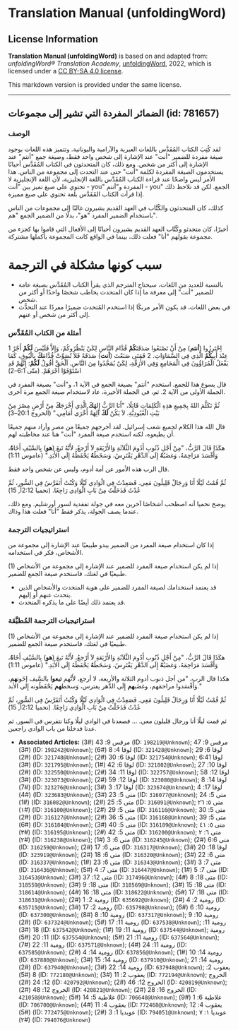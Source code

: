 # Translation Manual (unfoldingWord)

## License Information

**Translation Manual (unfoldingWord)** is based on and adapted from: _unfoldingWord® Translation Academy_, [unfoldingWord](https://unfoldingword.org/utw), 2022, which is licensed under a [CC BY-SA 4.0 license](https://creativecommons.org/licenses/by-sa/4.0/legalcode.en).

This markdown version is provided under the same license.



--------------------------------

## الضمائر المفردة التي تشير إلى مجموعات (id: 781657)

### الوصف

لقد كُتِبَ الكتاب المُقَدَّس باللغات العبرية والآرامية واليونانية. وتتميز هذه اللغات بوجود صيغة مفردة للضمير "أنت" عند الإشارة إلى شخص واحد فقط، وصيغة جمع "أنتم" عند الإشارة إلى أكثر من شخص. ومع ذلك، كان المتحدثون في الكتاب المُقَدَّس أحيانًا يستخدمون الصيغة المفردة لكلمة "أنت" حتى عند التحدث إلى مجموعة من الناس. هذا الأمر ليس واضحًا عند قراءة الكتاب المُقَدَّس باللغة الإنجليزية، لأن اللغة الإنجليزية لا تحتوي على صيغ تميز بين "أنت \- you" المفردة و"أنتم \- you" الجمع. لكن قد تلاحظ ذلك إذا قرأت الكتاب المُقَدَّس بلغة تحتوي على صيغ مميزة.

كذلك، كان المتحدثون والكُتَّاب في العهد القديم يشيرون غالبًا إلى مجموعات من الناس باستخدام الضمير المفرد "هو"، بدلًا من الضمير الجمع "هم".

أخيرًا، كان متحدثو وكُتَّاب العهد القديم يشيرون أحيانًا إلى الأفعال التي قاموا بها كجزء من مجموعة بقولهم "أنا" فعلت ذلك، بينما في الواقع كانت المجموعة بأكملها مشتركة.

سبب كونها مشكلة في الترجمة
==========================

* بالنسبة للعديد من اللغات، سيحتاج المترجم الذي يقرأ الكتاب المُقَدَّس بصيغة عامة للضمير "أنت" إلى معرفة ما إذا كان المتحدث يخاطب شخصًا واحدًا أو أكثر من شخص.
* في بعض اللغات، قد يكون الأمر مربكًا إذا استخدم المُتحدث ضميرًا مفردًا عند التحدُّث إلى أكثر من شخص أو عنهم.

### أمثلة من الكتاب المُقَدَّس

1 اِحْتَرِزُوا (**أنتم**) مِنْ أَنْ تَصْنَعُوا صَدَقَتَ**كُمْ** قُدَّامَ النَّاسِ لِكَيْ يَنْظُرُوكُمْ، وَإِلاَّ فَلَيْسَ **لَكُمْ** أَجْرٌ عِنْدَ أَبِي**كُمُ** الَّذِي فِي السَّمَاوَاتِ. 2 فَمَتَى صَنَعْتَ (**أنت**) صَدَقَةً فَلاَ تُصَوِّتْ قُدَّامَ**كَ** بِالْبُوقِ، كَمَا يَفْعَلُ الْمُرَاؤُونَ فِي الْمَجَامِعِ وَفِي الأَزِقَّةِ، لِكَيْ يُمَجَّدُوا مِنَ النَّاسِ. اَلْحَقَّ أَقُولُ **لَكُمْ**: إِنَّهُمْ قَدِ اسْتَوْفَوْا أَجْرَهُمْ. (متّى 6:1–2\)

قال يسوع هذا للجمع. استخدم "أنتم" بصيغة الجمع في الآية 1، و"أنت" بصيغة المفرد في الجملة الأولى من الآية 2\. ثم، في الجملة الأخيرة، عاد لاستخدام صيغة الجمع مرة أخرى.

ثُمَّ تَكَلَّمَ اللهُ بِجَمِيعِ هذِهِ الْكَلِمَاتِ قَائِلًا، "أَنَا الرَّبُّ إِلهُ**كَ** الَّذِي أَخْرَجَ**كَ** مِنْ أَرْضِ مِصْرَ مِنْ بَيْتِ الْعُبُودِيَّةِ. لاَ يَكُنْ **لَكَ** آلِهَةٌ أُخْرَى أَمَامِي." (الخروج 20:1–3\)

قال الله هذا الكلام لجميع شعب إسرائيل. لقد أخرجهم جميعًا من مصر وأراد منهم جميعًا أن يطيعوه، لكنه استخدم صيغة المفرد "أنت" هنا عند مخاطبته لهم.

هكَذَا قَالَ الرَّبُّ، "مِنْ أَجْلِ ذُنُوبِ أَدُومَ الثَّلاَثَةِ وَالأَرْبَعَةِ لاَ أَرْجعُ، لأَنَّهُ تَبعَ (**هو**) بِالسَّيْفِ أَخَا**هُ**، وَأَفْسَدَ مَرَاحِمَهُ، وَغضَبُ**هُ** إِلَى الدَّهْرِ يَفْتَرِسُ، وَسَخَطُ**هُ** يَحْفَظُهُ إِلَى الأَبَدِ." (عاموس 1:11\)

قال الرب هذه الأمور عن أمة أدوم، وليس عن شخص واحد فقط.

ثُمَّ قُمْتُ لَيْلًا أَنَا وَرِجَالٌ قَلِيلُونَ مَعِي. فَصَعِدْتُ فِي الْوَادِي لَيْلًا وَكُنْتُ أَتَفَرَّسُ فِي السُّورِ، ثُمَّ عُدْتُ فَدَخَلْتُ مِنْ بَابِ الْوَادِي رَاجِعًا. (نحميا 2:12أ, 15\)

يوضح نحميا أنه اصطحب أشخاصًا آخرين معه في جولة تفقدية لسور أورشليم. ومع ذلك، عندما يصف الجولة، يذكر فقط "أنا" فعلت هذا وذاك.

### استراتيجيات الترجمة

إذا كان استخدام صيغة المفرد من الضمير يبدو طبيعيًا عند الإشارة إلى مجموعة من الأشخاص، فكر في استخدامه.

(1\) إذا لم يكن استخدام صيغة المفرد للضمير عند الإشارة إلى مجموعة من الأشخاص طبيعيًا في لغتك، فاستخدم صيغة الجمع للضمير.

* قد يعتمد استخدامك لصيغة المفرد للضمير على هوية المتحدث والأشخاص الذين يتحدث عنهم أو إليهم.
* قد يعتمد ذلك أيضًا على ما يذكره المتحدث.

### استراتيجيات الترجمة المُطبَّقة

(1\) إذا لم يكن استخدام صيغة المفرد للضمير عند الإشارة إلى مجموعة من الأشخاص طبيعيًا في لغتك، فاستخدم صيغة الجمع للضمير.

هكَذَا قَالَ الرَّبُّ، "مِنْ أَجْلِ ذُنُوبِ أَدُومَ الثَّلاَثَةِ وَالأَرْبَعَةِ لاَ أَرْجعُ، لأَنَّهُ تَبعَ (**هو**) بِالسَّيْفِ أَخَا**هُ**، وَأَفْسَدَ مَرَاحِمَهُ، وَغضَبُ**هُ** إِلَى الدَّهْرِ يَفْتَرِسُ، وَسَخَطُ**هُ** يَحْفَظُهُ إِلَى الأَبَدِ." (عاموس 1:11\)

هكذا قال الرب، "من أجل ذنوب أدوم الثلاثة والأربعة، لا أرجع، لأَنَّهم **تبعوا** بالسَّيف إخَوت**هم**، وَأَفْسَدوا مراحمَهم، وغضَب**هم** إِلَى الدَّهر يفترس، وَسخط**هم** يَحْفَظُونه إِلى الأبد."

ثُمَّ قُمْتُ لَيْلًا أَنَا وَرِجَالٌ قَلِيلُونَ مَعِي. فَصَعِدْتُ فِي الْوَادِي لَيْلًا وَكُنْتُ أَتَفَرَّسُ فِي السُّورِ، ثُمَّ عُدْتُ فَدَخَلْتُ مِنْ بَابِ الْوَادِي رَاجِعًا. (نحميا 2:12أ, 15\)

ثم قمت ليلًا أنا ورجال قليلون معي. ... فصعدنا في الوادي ليلًا وكنا نتفرس في السور. ثم عدنا فدخلنا من باب الوادي راجعين.

* **Associated Articles:** مرقس 9: 43 (#3) (ID: `198219@Unknown`); مرقس 9: 47 (#3) (ID: `198242@Unknown`); لوقا 4: 8 (#6) (ID: `321428@Unknown`); لوقا 6: 29 (#2) (ID: `321748@Unknown`); لوقا 6: 30 (#2) (ID: `321754@Unknown`); لوقا 6:41 (#3) (ID: `321795@Unknown`); لوقا 6: 42 (#1) (ID: `321802@Unknown`); لوقا 10: 27 (#2) (ID: `322550@Unknown`); لوقا 11: 34 (#2) (ID: `322757@Unknown`); لوقا 12: 58 (#3) (ID: `323073@Unknown`); لوقا 12: 59 (#2) (ID: `323080@Unknown`); لوقا 14: 8 (#7) (ID: `323276@Unknown`); لوقا 17: 3 (#3) (ID: `323674@Unknown`); لوقا 17: 4 (#4) (ID: `323683@Unknown`); متى 5: 23 (#3) (ID: `316077@Unknown`); متى 5: 24 (#1) (ID: `316082@Unknown`); متى 5: 25 (#2) (ID: `316091@Unknown`); متى ٥: ٢٦ (#١) (ID: `316100@Unknown`); متى 5: 29 (#2) (ID: `316116@Unknown`); متى 5: 30 (#2) (ID: `316127@Unknown`); متى 5: 36 (#2) (ID: `316168@Unknown`); متى 5: 39 (#6) (ID: `316184@Unknown`); متى 5: 40 (#3) (ID: `316189@Unknown`); متى ٥: ٤١ (#٣) (ID: `316195@Unknown`); متى 5: 42 (#2) (ID: `316200@Unknown`); متى ٦: ٢ (#٢) (ID: `316238@Unknown`); متى 6: 3 (#1) (ID: `316245@Unknown`); متى 6:6 (#2) (ID: `316259@Unknown`); متى 6: 17 (#2) (ID: `316317@Unknown`); لوقا 18: 20 (#3) (ID: `323919@Unknown`); متى 6: 18 (#2) (ID: `316320@Unknown`); متى 6: 22 (#3) (ID: `316337@Unknown`); متى 6: 23 (#1) (ID: `316343@Unknown`); متى 7: 3 (#3) (ID: `316436@Unknown`); متى 7: 4 (#5) (ID: `316447@Unknown`); متى 7: 5 (#1) (ID: `316453@Unknown`); متى 12: 37 (#3) (ID: `317496@Unknown`); متى 18: 8 (#4) (ID: `318559@Unknown`); متى 18: 9 (#3) (ID: `318569@Unknown`); متى 18: 15 (#3) (ID: `318614@Unknown`); متى 18: 16 (#4) (ID: `318622@Unknown`); متى 18: 17 (#5) (ID: `318631@Unknown`); رومية 2: 1 (#2) (ID: `635692@Unknown`); رومية 2: 4 (#2) (ID: `635715@Unknown`); رومية 2: 17 (#3) (ID: `635798@Unknown`); رومية 10: 6 (#6) (ID: `637300@Unknown`); رومية 10: 8 (#8) (ID: `637317@Unknown`); رومية 10: 9 (#2) (ID: `637324@Unknown`); رومية 11: 17 (#5) (ID: `637538@Unknown`); رومية 11: 18 (#3) (ID: `637542@Unknown`); رومية 11: 19 (#1) (ID: `637544@Unknown`); رومية 11: 20 (#5) (ID: `637554@Unknown`); رومية 11: 21 (#5) (ID: `637564@Unknown`); رومية 11: 22 (#7) (ID: `637571@Unknown`); رومية 11: 24 (#4) (ID: `637585@Unknown`); رومية 14: 4 (#2) (ID: `637856@Unknown`); رومية 14: 10 (#1) (ID: `637880@Unknown`); رومية 14: 15 (#3) (ID: `637910@Unknown`); رومية 14: 21 (#2) (ID: `637940@Unknown`); رومية 14: 22 (#3) (ID: `637948@Unknown`); يعقوب 2: 8 (#5) (ID: `772180@Unknown`); يعقوب 2: 11 (#3) (ID: `772194@Unknown`); الخروج 12: 24 (#2) (ID: `420792@Unknown`); الخروج 12: 46 (#2) (ID: `420819@Unknown`); الخروج 12: 48 (#2) (ID: `420821@Unknown`); الخروج 16: 28 (#2) (ID: `421058@Unknown`); غلاطية 5: 14 (#5) (ID: `706648@Unknown`); غلاطية 6: 1 (#9) (ID: `706700@Unknown`); يعقوب 4: 11 (#4) (ID: `772468@Unknown`); يعقوب 4: 12 (#5) (ID: `772475@Unknown`); عوبديا 1: 3 (#2) (ID: `794051@Unknown`); عوبديا ١: ٧ (#٢) (ID: `794076@Unknown`)

